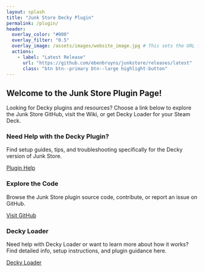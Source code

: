 ```yaml
---
layout: splash
title: "Junk Store Decky Plugin"
permalink: /plugin/
header:
  overlay_color: "#000"
  overlay_filter: "0.5"
  overlay_image: /assets/images/website_image.jpg # This sets the URL for this page
  actions:
    - label: "Latest Release"
      url: "https://github.com/ebenbruyns/junkstore/releases/latest"
      class: "btn btn--primary btn--large highlight-button"
---
```

<div class="spacer mt-4"></div>

<div style="height: 0px;"></div>
<section class="welcome-message">
  <h2>Welcome to the Junk Store Plugin Page!</h2>
  <p>Looking for Decky plugins and resources?  
  Choose a link below to explore the Junk Store GitHub, visit the Wiki, or get Decky Loader for your Steam Deck.</p>
</section>

<div class="content-box-container">
   <div class="content-box">
    <h3>Need Help with the Decky Plugin?</h3>
    <p>Find setup guides, tips, and troubleshooting specifically for the Decky version of Junk Store.</p>
    <a href="{{ '/deckyhelp' | relative_url }}" class="button" target="_blank" rel="noopener noreferrer">Plugin Help</a>
  </div>
  
  <div class="content-box">
    <h3>Explore the Code</h3>
    <p>Browse the Junk Store plugin source code, contribute, or report an issue on GitHub.</p>
    <a href="https://github.com/ebenbruyns/junkstore" class="button" target="_blank" rel="noopener noreferrer">Visit GitHub</a>
  </div>

  <div class="content-box">
    <h3>Decky Loader</h3>
    <p>Need help with Decky Loader or want to learn more about how it works? Find detailed info, setup instructions, and plugin guidance here.</p>
    <a href="https://decky.xyz/" class="button" target="_blank" rel="noopener noreferrer">Decky Loader</a>
  </div>
</div>